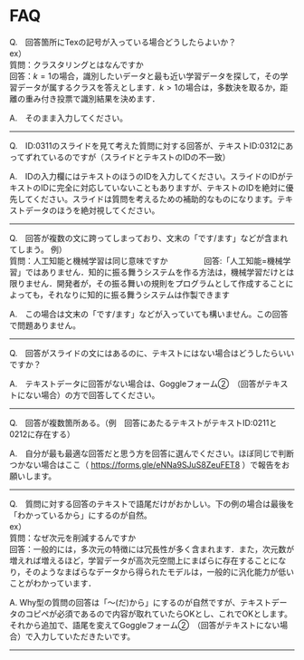 
# FAQ 
    
Q.　回答箇所にTexの記号が入っている場合どうしたらよいか？        
ex）        
質問：クラスタリングとはなんですか       
回答：$k=1$の場合，識別したいデータと最も近い学習データを探して，その学習データが属するクラスを答えとします．$k>1$の場合は，多数決を取るか，距離の重み付き投票で識別結果を決めます．     
   
A.　そのまま入力してください。   
     
-----------------------------------------------------------------------------       

Q.　ID:0311のスライドを見て考えた質問に対する回答が、テキストID:0312にあってずれているのですが（スライドとテキストのIDの不一致）   
    
A.　IDの入力欄にはテキストのほうのIDを入力してください。スライドのIDがテキストのIDに完全に対応していないこともありますが、テキストのIDを絶対に優先してください。スライドは質問を考えるための補助的なものになります。テキストデータのほうを絶対視してください。    
    
-----------------------------------------------------------------------------     

Q.　回答が複数の文に跨ってしまっており、文末の「です/ます」などが含まれてしまう。
例）          
質問：人工知能と機械学習は同じ意味ですか　　　                            　
回答:「人工知能=機械学習」ではありません．知的に振る舞うシステムを作る方法は，機械学習だけとは限りません．開発者が，その振る舞いの規則をプログラムとして作成することによっても，それなりに知的に振る舞うシステムは作製できます                       
       
A.　この場合は文末の「です/ます」などが入っていても構いません。この回答で問題ありません。     

----------------------------------------------------------------------------

Q.　回答がスライドの文にはあるのに、テキストにはない場合はどうしたらいいですか？     
     
A.　テキストデータに回答がない場合は、Goggleフォーム②　（回答がテキストにない場合）の方で回答してください。    


---------------------------------------------------------------------------

Q.　回答が複数箇所ある。（例　回答にあたるテキストがテキストID:0211と0212に存在する）     
     
A.　自分が最も最適な回答だと思う方を回答に選んでください。ほぼ同じで判断つかない場合はここ（ https://forms.gle/eNNa9SJuS8ZeuFET8 ）で報告をお願いします。　　　　　



---------------------------------------------------------------------------


Q.　質問に対する回答のテキストで語尾だけがおかしい。下の例の場合は最後を「わかっているから」にするのが自然。    
ex）    
質問：なぜ次元を削減するんですか     
回答：一般的には，多次元の特徴には冗長性が多く含まれます．また，次元数が増えれば増えるほど，学習データが高次元空間上にまばらに存在することになり，そのようなまばらなデータから得られたモデルは，一般的に汎化能力が低いことがわかっています．    
  


A. Why型の質問の回答は「～(だ)から」にするのが自然ですが、テキストデータのコピペが必須であるので内容が取れていたらOKとし、これでOKとします。それから追加で、語尾を変えてGoggleフォーム②　（回答がテキストにない場合）で入力していただきたいです。



---------------------------------------------------------------------------
